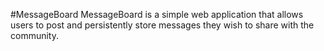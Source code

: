 #MessageBoard
MessageBoard is a simple web application that allows users to post and persistently store messages they wish to share with the community.